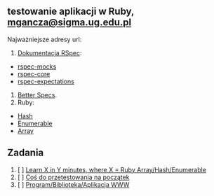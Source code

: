 ## testowanie aplikacji w Ruby, mgancza@sigma.ug.edu.pl

Najważniejsze adresy url:

1. [Dokumentacja RSpec](http://rspec.info/):
  - [rspec-mocks](https://github.com/rspec/rspec-mocks)
  - [rspec-core](https://github.com/rspec/rspec-core)
  - [rspec-expectations](https://github.com/rspec/rspec-expectations)
  
1. [Better Specs](http://betterspecs.org/).
1. Ruby:
  - [Hash](http://ruby-doc.org/core-2.2.3/Hash.html)
  - [Enumerable](http://ruby-doc.org/core-2.2.3/Enumerable.html)
  - [Array](http://ruby-doc.org/core-2.2.3/Array.html)

## Zadania

1. [ ] [Learn X in Y minutes, where X = Ruby Array/Hash/Enumerable](/)
2. [ ] [Coś do przetestowania na początek](/)
3. [ ] [Program/Biblioteka/Aplikacja WWW](/)
